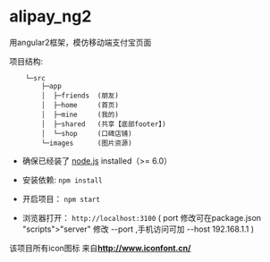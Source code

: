 # alipay_ng2

用angular2框架，模仿移动端支付宝页面


项目结构:

        └─src
            ├─app
            │  ├─friends  (朋友)
            │  ├─home     (首页)
            │  ├─mine     (我的)
            │  ├─shared   (共享【底部footer】)
            │  └─shop     (口碑店铺)
            └─images      (图片资源)



- 确保已经装了 [node.js](https://nodejs.org/) installed（>= 6.0）

- 安装依赖: `npm install`

- 开启项目： `npm start`

- 浏览器打开： `http://localhost:3100` ( port 修改可在package.json  "scripts">"server" 修改 --port ,手机访问可加 --host 192.168.1.1 )


该项目所有icon图标 来自**http://www.iconfont.cn/**